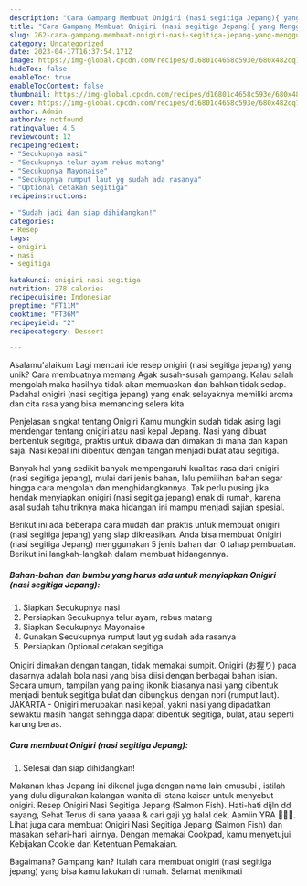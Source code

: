 ```yaml
---
description: "Cara Gampang Membuat Onigiri (nasi segitiga Jepang){ yang Menggugah Selera"
title: "Cara Gampang Membuat Onigiri (nasi segitiga Jepang){ yang Menggugah Selera"
slug: 262-cara-gampang-membuat-onigiri-nasi-segitiga-jepang-yang-menggugah-selera
category: Uncategorized
date: 2023-04-17T16:37:54.171Z
image: https://img-global.cpcdn.com/recipes/d16801c4658c593e/680x482cq70/onigiri-nasi-segitiga-jepang-foto-resep-utama.jpg
hideToc: false
enableToc: true
enableTocContent: false
thumbnail: https://img-global.cpcdn.com/recipes/d16801c4658c593e/680x482cq70/onigiri-nasi-segitiga-jepang-foto-resep-utama.jpg
cover: https://img-global.cpcdn.com/recipes/d16801c4658c593e/680x482cq70/onigiri-nasi-segitiga-jepang-foto-resep-utama.jpg
author: Admin
authorAv: notfound
ratingvalue: 4.5
reviewcount: 12
recipeingredient:
- "Secukupnya nasi"
- "Secukupnya telur ayam rebus matang"
- "Secukupnya Mayonaise"
- "Secukupnya rumput laut yg sudah ada rasanya"
- "Optional cetakan segitiga"
recipeinstructions:

- "Sudah jadi dan siap dihidangkan!"
categories:
- Resep
tags:
- onigiri
- nasi
- segitiga

katakunci: onigiri nasi segitiga 
nutrition: 278 calories
recipecuisine: Indonesian
preptime: "PT11M"
cooktime: "PT36M"
recipeyield: "2"
recipecategory: Dessert

---
```



Asalamu'alaikum Lagi mencari ide resep onigiri (nasi segitiga jepang) yang unik? Cara membuatnya memang Agak susah-susah gampang. Kalau salah mengolah maka hasilnya tidak akan memuaskan dan bahkan tidak sedap. Padahal onigiri (nasi segitiga jepang) yang enak selayaknya memiliki aroma dan cita rasa yang bisa memancing selera kita.


Penjelasan singkat tentang Onigiri Kamu mungkin sudah tidak asing lagi mendengar tentang onigiri atau nasi kepal Jepang. Nasi yang dibuat berbentuk segitiga, praktis untuk dibawa dan dimakan di mana dan kapan saja. Nasi kepal ini dibentuk dengan tangan menjadi bulat atau segitiga.

Banyak hal yang sedikit banyak mempengaruhi kualitas rasa dari onigiri (nasi segitiga jepang), mulai dari jenis bahan, lalu pemilihan bahan segar hingga cara mengolah dan menghidangkannya. Tak perlu pusing jika hendak menyiapkan onigiri (nasi segitiga jepang) enak di rumah, karena asal sudah tahu triknya maka hidangan ini mampu menjadi sajian spesial.


Berikut ini ada beberapa cara mudah dan praktis untuk membuat onigiri (nasi segitiga jepang) yang siap dikreasikan. Anda bisa membuat Onigiri (nasi segitiga Jepang) menggunakan 5 jenis bahan dan 0 tahap pembuatan. Berikut ini langkah-langkah dalam membuat hidangannya.

<!--inarticleads1-->

##### Bahan-bahan dan bumbu yang harus ada untuk menyiapkan Onigiri (nasi segitiga Jepang):

1. Siapkan Secukupnya nasi
1. Persiapkan Secukupnya telur ayam, rebus matang
1. Siapkan Secukupnya Mayonaise
1. Gunakan Secukupnya rumput laut yg sudah ada rasanya
1. Persiapkan Optional cetakan segitiga


Onigiri dimakan dengan tangan, tidak memakai sumpit. Onigiri (お握り) pada dasarnya adalah bola nasi yang bisa diisi dengan berbagai bahan isian. Secara umum, tampilan yang paling ikonik biasanya nasi yang dibentuk menjadi bentuk segitiga bulat dan dibungkus dengan nori (rumput laut). JAKARTA - Onigiri merupakan nasi kepal, yakni nasi yang dipadatkan sewaktu masih hangat sehingga dapat dibentuk segitiga, bulat, atau seperti karung beras. 

<!--inarticleads2-->

##### Cara membuat Onigiri (nasi segitiga Jepang):


1. Selesai dan siap dihidangkan!

Makanan khas Jepang ini dikenal juga dengan nama lain omusubi , istilah yang dulu digunakan kalangan wanita di istana kaisar untuk menyebut onigiri. Resep Onigiri Nasi Segitiga Jepang (Salmon Fish). Hati-hati dijln dd sayang, Sehat Terus di sana yaaaa &amp; cari gaji yg halal dek, Aamiin YRA 🤲🤲😇. Lihat juga cara membuat Onigiri Nasi Segitiga Jepang (Salmon Fish) dan masakan sehari-hari lainnya. Dengan memakai Cookpad, kamu menyetujui Kebijakan Cookie dan Ketentuan Pemakaian. 

Bagaimana? Gampang kan? Itulah cara membuat onigiri (nasi segitiga jepang) yang bisa kamu lakukan di rumah. Selamat menikmati
